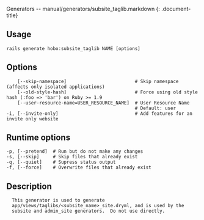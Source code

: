 Generators -- manual/generators/subsite\_taglib.markdown
{: .document-title}


## Usage

    

    rails generate hobo:subsite_taglib NAME [options]


## Options

    

        [--skip-namespace]                         # Skip namespace (affects only isolated applications)
        [--old-style-hash]                         # Force using old style hash (:foo => 'bar') on Ruby >= 1.9
        [--user-resource-name=USER_RESOURCE_NAME]  # User Resource Name
                                                   # Default: user
    -i, [--invite-only]                            # Add features for an invite only website


## Runtime options

    

    -p, [--pretend]  # Run but do not make any changes
    -s, [--skip]     # Skip files that already exist
    -q, [--quiet]    # Supress status output
    -f, [--force]    # Overwrite files that already exist


## Description

    

      This generator is used to generate
      app/views/taglibs/<subsite_name>_site.dryml, and is used by the
      subsite and admin_site generators.  Do not use directly.
